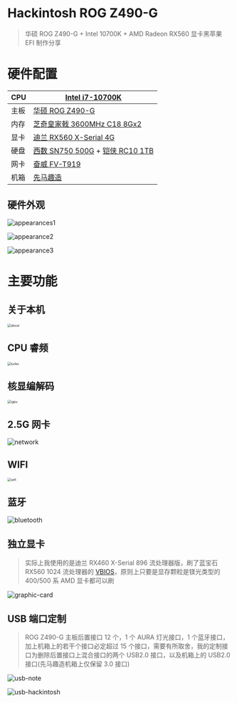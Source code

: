 # Hackintosh ROG Z490-G

> 华硕 ROG Z490-G + Intel 10700K + AMD Radeon RX560 显卡黑苹果 EFI 制作分享



# 硬件配置

| CPU  | [Intel i7-10700K](https://www.intel.cn/content/www/cn/zh/products/sku/199335/intel-core-i710700k-processor-16m-cache-up-to-5-10-ghz/specifications.html?wapkw=10700k) |
| ---- | ------------------------------------------------------------ |
| 主板 | [华硕 ROG Z490-G](https://rog.asus.com.cn/motherboards/rog-strix/rog-strix-z490-g-gaming-model/spec) |
| 内存 | [芝奇皇家戟 3600MHz C18 8Gx2](https://item.jd.com/100001749045.html) |
| 显卡 | [迪兰 RX560 X-Serial 4G](http://www.dataland.com.cn/prod_view.aspx?nid=3&typeid=134&id=906) |
| 硬盘 | [西数 SN750 500G](https://item.jd.com/100003226990.html) + [铠侠 RC10 1TB](https://item.jd.com/100012956294.html#crumb-wrap) |
| 网卡 | [奋威 FV-T919](https://detail.tmall.com/item.htm?id=569974443985&spm=a230r.7195193.1997079397.6.2cf01358N7YsVb&abbucket=11&skuId=3664842621832) |
| 机箱 | [先马趣造](https://item.jd.com/100016685580.html)            |



## 硬件外观

![appearances1](https://s4.ax1x.com/2022/01/15/7G1mb8.png)



![appearance2](https://s4.ax1x.com/2022/01/15/7G10PJ.png)



![appearance3](https://s4.ax1x.com/2022/01/15/7G1rx1.png)



# 主要功能

## 关于本机

<img src="https://s4.ax1x.com/2022/01/15/7G14Gd.png" alt="about" style="zoom:50%;" />



## CPU 睿频

<img src="https://s4.ax1x.com/2022/01/15/7G3koF.png" alt="turbo" style="zoom:50%;" />



## 核显编解码

<img src="https://s4.ax1x.com/2022/01/15/7G3Ei4.png" alt="igpu" style="zoom: 50%;" />



## 2.5G 网卡

![network](https://s4.ax1x.com/2022/01/15/7G31oD.png)



## WIFI

<img src="https://s4.ax1x.com/2022/01/15/7G3wef.png" alt="wifi" style="zoom:50%;" />





## 蓝牙

![bluetooth](https://s4.ax1x.com/2022/01/15/7G3fmV.png)

## 独立显卡

> 实际上我使用的是迪兰 RX460 X-Serial 896 流处理器版，刷了蓝宝石 RX560 1024 流处理器的 [VBIOS](https://www.techpowerup.com/vgabios/192320/sapphire-rx560-4096-170419)，原则上只要是显存颗粒是镁光类型的 400/500 系 AMD 显卡都可以刷

![graphic-card](https://s4.ax1x.com/2022/01/15/7GGCUU.png)



## USB 端口定制

> ROG Z490-G 主板后置接口 12 个，1 个 AURA 灯光接口，1 个蓝牙接口，加上机箱上的若干个接口必定超过 15 个接口，需要有所取舍，我的定制接口为删除后置接口上混合接口的两个 USB2.0 接口，以及机箱上的 USB2.0 接口(先马趣造机箱上仅保留 3.0 接口)

![usb-note](https://s4.ax1x.com/2022/01/15/7GGA29.png)



![usb-hackintosh](https://s4.ax1x.com/2022/01/15/7GG9ET.png)









